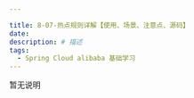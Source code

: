 ```yaml
---

title: 8-07-热点规则详解【使用、场景、注意点、源码】
date: 
description: # 描述
tags: 
  - Spring Cloud alibaba 基础学习
---
```


暂无说明

<!-- more -->


